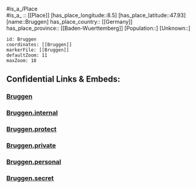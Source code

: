 ﻿---
location: [47.93,8.5] 
mapzoom: [7,12] 
mapmarker: city 
type: City
tags:
- geo/City


SpocWebEntityId: 29372
isDeleted: false
confidential: public

---
#is_a_/Place  
#is_a_ :: [[Place]] 
[has_place_longitude::8.5] 
[has_place_latitude::47.93] 
[name::Bruggen] 
has_place_country:: [[Germany]]  
has_place_province:: [[Baden-Wuerttemberg]] 
[Population::] 
[Unknown::] 


```leaflet
id: Bruggen
coordinates: [[Bruggen]] 
markerFile: [[Bruggen]] 
defaultZoom: 11 
maxZoom: 18
```


## Confidential Links & Embeds: 

### [Bruggen](/_public/Earth/Continent/Europe/Europe~Central/Germany/Germany~West/Baden-Wuerttemberg/counties~BW/Schwarzwald-Baar/cities~Baar~Schwarzw/Donaueschingen/boroughs~Donau-E/Bruggen.md) 

### [Bruggen.internal](/_internal/Earth/Continent/Europe/Europe~Central/Germany/Germany~West/Baden-Wuerttemberg/counties~BW/Schwarzwald-Baar/cities~Baar~Schwarzw/Donaueschingen/boroughs~Donau-E/Bruggen.internal.md) 

### [Bruggen.protect](/_protect/Earth/Continent/Europe/Europe~Central/Germany/Germany~West/Baden-Wuerttemberg/counties~BW/Schwarzwald-Baar/cities~Baar~Schwarzw/Donaueschingen/boroughs~Donau-E/Bruggen.protect.md) 

### [Bruggen.private](/_private/Earth/Continent/Europe/Europe~Central/Germany/Germany~West/Baden-Wuerttemberg/counties~BW/Schwarzwald-Baar/cities~Baar~Schwarzw/Donaueschingen/boroughs~Donau-E/Bruggen.private.md) 

### [Bruggen.personal](/_personal/Earth/Continent/Europe/Europe~Central/Germany/Germany~West/Baden-Wuerttemberg/counties~BW/Schwarzwald-Baar/cities~Baar~Schwarzw/Donaueschingen/boroughs~Donau-E/Bruggen.personal.md) 

### [Bruggen.secret](/_secret/Earth/Continent/Europe/Europe~Central/Germany/Germany~West/Baden-Wuerttemberg/counties~BW/Schwarzwald-Baar/cities~Baar~Schwarzw/Donaueschingen/boroughs~Donau-E/Bruggen.secret.md) 
